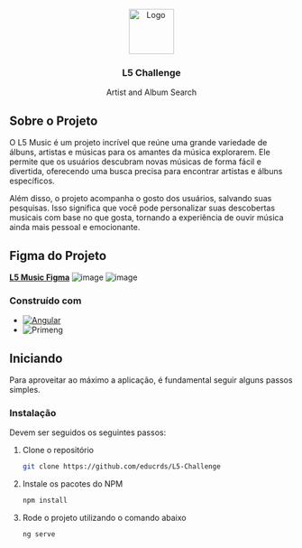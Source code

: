 <!-- PROJECT LOGO -->
<br />
<div align="center">
  <a>
    <img src="https://static-00.iconduck.com/assets.00/apple-music-icon-2046x2048-yj5m1ad4.png" alt="Logo" width="80" height="80">
  </a>

  <h3 align="center">L5 Challenge</h3>

  <p align="center">
    Artist and Album Search
    <br />
  </p>
</div>

<!-- ABOUT THE PROJECT -->
## Sobre o Projeto

O L5 Music é um projeto incrível que reúne uma grande variedade de álbuns, artistas e músicas para os amantes da música explorarem. Ele permite que os usuários descubram novas músicas de forma fácil e divertida, oferecendo uma busca precisa para encontrar artistas e álbuns específicos.

Além disso, o projeto acompanha o gosto dos usuários, salvando suas pesquisas. Isso significa que você pode personalizar suas descobertas musicais com base no que gosta, tornando a experiência de ouvir música ainda mais pessoal e emocionante.

## Figma do Projeto
<a href="https://www.figma.com/file/3X7nS6jhNfpkJjRfuXJiq3/Untitled?type=design&node-id=0%3A1&mode=design&t=BoDEIVC1vh39v4Pq-1" target="_blank"><strong>L5 Music Figma</strong></a> 
![image](https://github.com/educrds/L5-Challenge/assets/93599890/c5141a2d-2e8b-4182-878b-4135264f35d9)
![image](https://github.com/educrds/L5-Challenge/assets/93599890/9fb4815c-66c6-4585-8e19-dc53fb443eba)


### Construído com

* [![Angular][Angular.io]][Angular-url]
* <img src="https://img.shields.io/badge/PrimeNg-685EA9?style=for-the-badge&logoColor=white" alt="Primeng" style="max-width: 100%;">

<!-- GETTING STARTED -->
## Iniciando

Para aproveitar ao máximo a aplicação, é fundamental seguir alguns passos simples.

### Instalação

Devem ser seguidos os seguintes passos:

1. Clone o repositório
   ```sh
   git clone https://github.com/educrds/L5-Challenge
   ```
2. Instale os pacotes do NPM
   ```sh
   npm install
   ```
3. Rode o projeto utilizando o comando abaixo
   ```js
   ng serve
   ```


<!-- MARKDOWN LINKS & IMAGES -->
[Angular.io]: https://img.shields.io/badge/Angular-DD0031?style=for-the-badge&logo=angular&logoColor=white
[Angular.io]: https://img.shields.io/badge/Angular-DD0031?style=for-the-badge&logo=angular&logoColor=white
[Angular-url]: https://angular.io/
